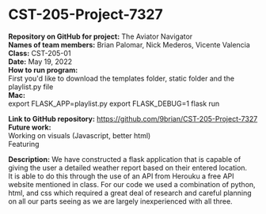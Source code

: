 # CST-205-Project-7327
**Repository on GitHub for project:** The Aviator Navigator <br />
**Names of team members:** Brian Palomar, Nick Mederos, Vicente Valencia <br />
**Class:** CST-205-01 <br />
**Date:** May 19, 2022 <br />
**How to run program:** <br />
First you'd like to download the templates folder, static folder and the playlist.py file <br />
**Mac:** <br />
export FLASK_APP=playlist.py
export FLASK_DEBUG=1
flask run

**Link to GitHub repository:** https://github.com/9brian/CST-205-Project-7327 <br />
**Future work:** <br />
Working on visuals (Javascript, better html)<br />
Featuring <br />

**Description:** We have constructed a flask application that is capable of giving the user a detailed 
weather report based on their entered location. <br />
It is able to do this through the use of an API from Herouku a free API website mentioned in class. 
For our code we used a combination of python, html, and css which required a great deal of research 
and careful planning on all our parts seeing as we are largely inexperienced with all three.
